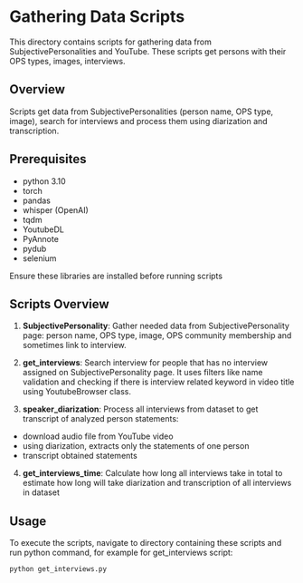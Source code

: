 # Gathering Data Scripts

This directory contains scripts for gathering data from SubjectivePersonalities and YouTube. These scripts get persons with their OPS types, images, interviews.

## Overview

Scripts get data from SubjectivePersonalities (person name, OPS type, image), search for interviews and process them using diarization and transcription.

## Prerequisites

- python 3.10
- torch
- pandas
- whisper (OpenAI)
- tqdm
- YoutubeDL
- PyAnnote
- pydub
- selenium

Ensure these libraries are installed before running scripts

## Scripts Overview

1. **SubjectivePersonality**: Gather needed data from SubjectivePersonality page: person name, OPS type, image, OPS community membership and sometimes link to interview.

2. **get_interviews**: Search interview for people that has no interview assigned on SubjectivePersonality page. It uses filters like name validation and checking if there is interview related keyword in video title using YoutubeBrowser class.

3. **speaker_diarization**: Process all interviews from dataset to get transcript of analyzed person statements:
- download audio file from YouTube video
- using diarization, extracts only the statements of one person
- transcript obtained statements

4. **get_interviews_time**: Calculate how long all interviews take in total to estimate how long will take diarization and transcription of all interviews in dataset


## Usage

To execute the scripts, navigate to directory containing these scripts and run python command, for example for get_interviews script:

```bash
python get_interviews.py